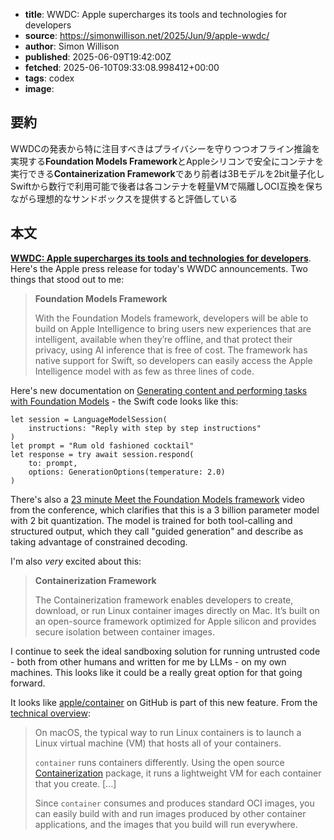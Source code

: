 <!-- metadata -->
- **title**: WWDC: Apple supercharges its tools and technologies for developers
- **source**: https://simonwillison.net/2025/Jun/9/apple-wwdc/
- **author**: Simon Willison
- **published**: 2025-06-09T19:42:00Z
- **fetched**: 2025-06-10T09:33:08.998412+00:00
- **tags**: codex
- **image**: 

## 要約

WWDCの発表から特に注目すべきはプライバシーを守りつつオフライン推論を実現する**Foundation Models Framework**とAppleシリコンで安全にコンテナを実行できる**Containerization Framework**であり前者は3Bモデルを2bit量子化しSwiftから数行で利用可能で後者は各コンテナを軽量VMで隔離しOCI互換を保ちながら理想的なサンドボックスを提供すると評価している

## 本文

**[WWDC: Apple supercharges its tools and technologies for developers](https://www.apple.com/newsroom/2025/06/apple-supercharges-its-tools-and-technologies-for-developers/)**. Here's the Apple press release for today's WWDC announcements. Two things that stood out to me:

> **Foundation Models Framework**
>
> With the Foundation Models framework, developers will be able to build on Apple Intelligence to bring users new experiences that are intelligent, available when they’re offline, and that protect their privacy, using AI inference that is free of cost.
> The framework has native support for Swift, so developers can easily access the Apple Intelligence model with as few as three lines of code.

Here's new documentation on [Generating content and performing tasks with Foundation Models](https://developer.apple.com/documentation/FoundationModels/generating-content-and-performing-tasks-with-foundation-models) - the Swift code looks like this:

```
let session = LanguageModelSession(
    instructions: "Reply with step by step instructions"
)
let prompt = "Rum old fashioned cocktail"
let response = try await session.respond(
    to: prompt,
    options: GenerationOptions(temperature: 2.0)
)
```

There's also a [23 minute Meet the Foundation Models framework](https://developer.apple.com/videos/play/wwdc2025/286/) video from the conference, which clarifies that this is a 3 billion parameter model with 2 bit quantization. The model is trained for both tool-calling and structured output, which they call "guided generation" and describe as taking advantage of constrained decoding.

I'm also *very* excited about this:

> **Containerization Framework**
>
> The Containerization framework enables developers to create, download, or run Linux container images directly on Mac. It’s built on an open-source framework optimized for Apple silicon and provides secure isolation between container images.

I continue to seek the ideal sandboxing solution for running untrusted code - both from other humans and written for me by LLMs - on my own machines. This looks like it could be a really great option for that going forward.

It looks like [apple/container](https://github.com/apple/container) on GitHub is part of this new feature. From the [technical overview](https://github.com/apple/container/blob/main/docs/technical-overview.md):

> On macOS, the typical way to run Linux containers is to launch a Linux virtual machine (VM) that hosts all of your containers.
>
> `container` runs containers differently. Using the open source [Containerization](https://github.com/apple/containerization) package, it runs a lightweight VM for each container that you create. [...]
>
> Since `container` consumes and produces standard OCI images, you can easily build with and run images produced by other container applications, and the images that you build will run everywhere.
